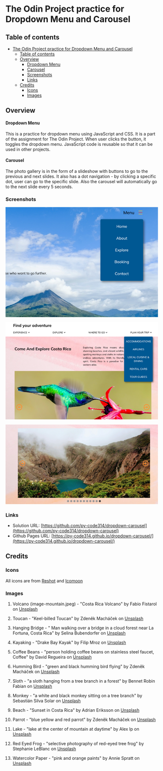 # The Odin Project practice for Dropdown Menu and Carousel

## Table of contents
- [The Odin Project practice for Dropdown Menu and Carousel](#the-odin-project-practice-for-dropdown-menu-and-carousel)
  - [Table of contents](#table-of-contents)
  - [Overview](#overview)
      - [Dropdown Menu](#dropdown-menu)
      - [Carousel](#carousel)
    - [Screenshots](#screenshots)
    - [Links](#links)
  - [Credits](#credits)
    - [Icons](#icons)
    - [Images](#images)

## Overview

#### Dropdown Menu

This is a practice for dropdown menu using JavaScript and CSS. It is a part of the assignment for The Odin Project. When user clicks the button, it toggles the dropdown menu. JavaScript code is reusable so that it can be used in other projects.

#### Carousel

The photo gallery is in the form of a slideshow with buttons to go to the previous and next slides.  It also has a dot navigation - by clicking a specific dot, user can go to the specific slide. Also the carousel will automatically go to the next slide every 5 seconds.


### Screenshots

![Dropdown menu 1](./src/images/screenshots/screenshot-menu.png)

![Dropdown menu 2](./src/images/screenshots/screenshot-navigation.png)

![Carousel](./src/images/screenshots/screenshot-carousel.png)


### Links

- Solution URL: [https://github.com/py-code314/dropdown-carousel](https://github.com/py-code314/dropdown-carousel)
- Github Pages URL: [https://py-code314.github.io/dropdown-carousel/](https://py-code314.github.io/dropdown-carousel/)


## Credits

### Icons
All icons are from [Reshot](https://www.reshot.com/) and [Icomoon](https://icomoon.io/app/#/select)

### Images
1. Volcano (image-mountain.jpeg) - "Costa Rica Volcano" by Fabio Fistarol on [Unsplash](https://unsplash.com/photos/green-mountain-under-blue-sky-and-white-clouds-during-daytime-AL8LzIpl7YI)
   
2. Toucan - "Keel-billed Toucan" by Zdeněk Macháček on [Unsplash](https://unsplash.com/photos/black-and-yellow-bird-standing-on-tree-branch-XUFMiGkv-60)
   
3. Hanging Bridge - "
Man walking over a bridge in a cloud forest near La Fortuna, Costa Rica" by Selina Bubendorfer on [Unsplash](https://unsplash.com/photos/person-in-yellow-jacket-standing-on-hanging-bridge-X3zFdLVQLKE)

4. Kayaking - "Drake Bay Kayak" by Filip Mroz on [Unsplash](https://unsplash.com/photos/woman-on-kayak-on-body-of-water-holding-paddle-zK049OFP4uI)
   
5. Coffee Beans - "person holding coffee beans on stainless steel faucet, Coffee" by David Regueira on [Unsplash](https://unsplash.com/photos/person-holding-coffee-beans-on-stainless-steel-faucet-iZ0FVcET6-I)
   
6. Humming Bird - "green and black humming bird flying" by Zdeněk Macháček on [Unsplash](https://unsplash.com/photos/green-and-black-humming-bird-flying-p-DDK9lOmmE)
   
7. Sloth - "a sloth hanging from a tree branch in a forest" by Bennet Robin Fabian on [Unsplash](https://unsplash.com/photos/a-sloth-hanging-from-a-tree-branch-in-a-forest--di56twomhU)
   
8. Monkey - "a white and black monkey sitting on a tree branch" by Sebastián Silva Solar on [Unsplash](https://unsplash.com/photos/a-white-and-black-monkey-sitting-on-a-tree-branch-dRovLqA5mVY)
   
9.  Beach - "Sunset in Costa Rica" by Adrian Eriksson on [Unsplash](https://unsplash.com/photos/people-on-beach-during-sunset-kysT00dgrpI)
    
10. Parrot - "blue yellow and red parrot" by Zdeněk Macháček on [Unsplash](https://unsplash.com/photos/blue-yellow-and-red-parrot-46tBp3bP8LQ)
    
11. Lake - "lake at the center of mountain at daytime" by Alex Ip on [Unsplash](https://unsplash.com/photos/lake-at-the-center-of-mountain-at-daytime-wFNNzXgo0Do)
    
12. Red Eyed Frog - "selective photography of red-eyed tree frog" by Stephanie LeBlanc on [Unsplash](https://unsplash.com/photos/selective-photography-of-red-eyed-tree-frog-JLMEZxBcXCU)
    
13. Watercolor Paper - "pink and orange paints" by Annie Spratt on [Unsplash](https://unsplash.com/photos/pink-and-orange-paints-zA7I5BtFbvw)
